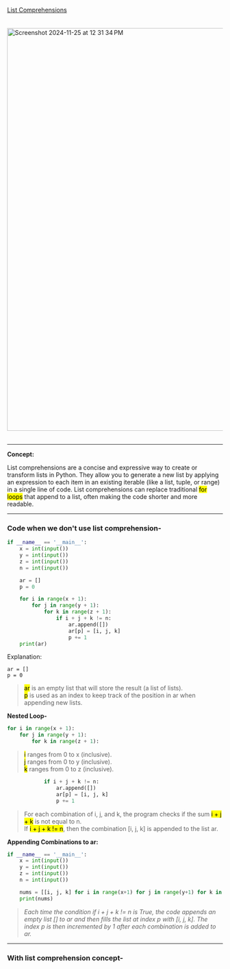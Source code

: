 [List Comprehensions](https://www.hackerrank.com/challenges/list-comprehensions/problem?isFullScreen=false)<br>
<br>
<br>
<img width="939" alt="Screenshot 2024-11-25 at 12 31 34 PM" src="https://github.com/user-attachments/assets/0b3af68d-fe9b-4b89-b43f-9028fd71b751">
<br>
<br>

-------------
**Concept:** <br>

List comprehensions are a concise and expressive way to create or transform lists in Python. They allow you to generate a new list by applying an expression to each item in an existing iterable (like a list, tuple, or range) in a single line of code. List comprehensions can replace traditional <mark>for loops</mark> that append to a list, often making the code shorter and more readable.

-------------------------------------------------
### Code when we don't use list comprehension-
```python
if __name__ == '__main__':
    x = int(input())
    y = int(input())
    z = int(input())
    n = int(input())

    ar = []
    p = 0

    for i in range(x + 1):
        for j in range(y + 1):
            for k in range(z + 1):
                if i + j + k != n:
                    ar.append([])
                    ar[p] = [i, j, k]
                    p += 1
    print(ar)
```
Explanation:<br>
```
ar = []
p = 0
```
><mark>ar</mark> is an empty list that will store the result (a list of lists).<br>
><mark>p</mark> is used as an index to keep track of the position in ar when appending new lists.<br>

**Nested Loop-** <br>
```python
for i in range(x + 1):
    for j in range(y + 1):
        for k in range(z + 1):
```
><mark>i</mark> ranges from 0 to x (inclusive).<br>
><mark>j</mark> ranges from 0 to y (inclusive).<br>
><mark>k</mark> ranges from 0 to z (inclusive).<br>
```python
            if i + j + k != n:
                ar.append([])
                ar[p] = [i, j, k]
                p += 1
```
>For each combination of i, j, and k, the program checks if the sum <mark>i + j + k</mark> is not equal to n.<br>
>If <mark>i + j + k != n</mark>, then the combination [i, j, k] is appended to the list ar.<br>

**Appending Combinations to ar:**
```python
if __name__ == '__main__':
    x = int(input())
    y = int(input())
    z = int(input())
    n = int(input())

    nums = [[i, j, k] for i in range(x+1) for j in range(y+1) for k in range(z+1) if (i+j+k) != n]
    print(nums)
```
>_Each time the condition if i + j + k != n is True, the code appends an empty list [] to ar and then fills the list at index p with [i, j, k].
>The index p is then incremented by 1 after each combination is added to ar._
--------------------------------------------
### With list comprehension concept-
